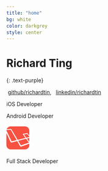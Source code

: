 ```yaml
---
title: "home"
bg: white
color: darkgrey
style: center
---
```


# Richard Ting
{: .text-purple}

<i class="fa fa-github fa-lg"></i>&nbsp;<a href="https://github.com/richardtin">github/richardtin</a>,&nbsp;
<i class="fa fa-linkedin-square fa-lg"></i>&nbsp;<a href="https://linkedin.com/in/richardtin">linkedin/richardtin</a>
<br />

<div class="mdc-layout-grid">
  <div class="mdc-layout-grid__inner">
    <div class="mdc-layout-grid__cell">
      <i class="fa fa-apple fa-5x text-blue"></i>
      <p>iOS Developer</p>
    </div>
    <div class="mdc-layout-grid__cell">
      <i class="fa fa-android fa-5x text-green"></i>
      <p>Android Developer</p>
    </div>
    <div class="mdc-layout-grid__cell">
        <img id="laravel-logo" src="img/sign-laravel.svg" style="height:70px;"/>
      <p>Full Stack Developer</p>
    </div>
  </div>
</div>

